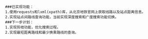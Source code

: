     ###已实现功能：
    1.使用requests和lxml(xpath)库，从北京地铁官网上获取线路以及站点距离信息。
    2.实现站点间路线查询功能，当前实现深度搜索和广度搜索功能切换。
    ###下一步计划：
    1.实现剪枝功能，优化搜索过程。
    2.实现最短距离路线和最少换乘路线的查询。
    
